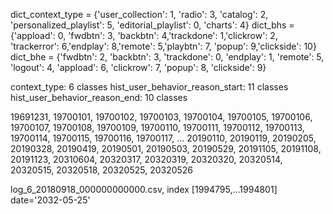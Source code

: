 

dict_context_type = {'user_collection': 1, 'radio': 3, 'catalog': 2, 'personalized_playlist': 5, 'editorial_playlist': 0, 'charts': 4}
dict_bhs = {'appload': 0, 'fwdbtn': 3, 'backbtn': 4,'trackdone': 1,'clickrow': 2, 'trackerror': 6,'endplay': 8,'remote': 5,'playbtn': 7, 'popup': 9,'clickside': 10} 
dict_bhe = {'fwdbtn': 2, 'backbtn': 3, 'trackdone': 0, 'endplay': 1, 'remote': 5, 'logout': 4, 'appload': 6, 'clickrow': 7, 'popup': 8, 'clickside': 9}

context_type: 6 classes
hist_user_behavior_reason_start: 11 classes
hist_user_behavior_reason_end: 10 classes


19691231, 19700101, 19700102, 19700103, 19700104, 19700105,
       19700106, 19700107, 19700108, 19700109, 19700110, 19700111,
       19700112, 19700113, 19700114, 19700115, 19700116, 19700117,
 ...
       20190110, 20190119, 20190205, 20190328, 20190419, 20190501,
       20190503, 20190529, 20191105, 20191108, 20191123, 20310604,
       20320317, 20320319, 20320320, 20320514, 20320515, 20320518,
       20320525, 20320526
       
log_6_20180918_000000000000.csv, index [1994795,...1994801] date='2032-05-25' 